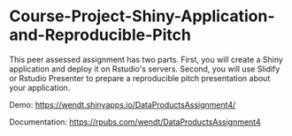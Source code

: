 # Course-Project-Shiny-Application-and-Reproducible-Pitch
This peer assessed assignment has two parts. First, you will create a Shiny application and deploy it on Rstudio's servers. Second, you will use Slidify or Rstudio Presenter to prepare a reproducible pitch presentation about your application.

Demo: https://wendt.shinyapps.io/DataProductsAssignment4/

Documentation: https://rpubs.com/wendt/DataProductsAssignment4
